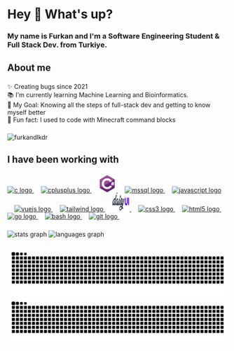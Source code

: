 <h1 align="left">Hey 👋 What's up?</h1>

###

<h3 align="left">My name is Furkan and I'm a Software Engineering Student & Full Stack Dev. from Turkiye.</h3>

###

<h2 align="left">About me</h2>

###

<p align="left">
  ✨ Creating bugs since 2021<br>
  📚 I'm currently learning Machine Learning and Bioinformatics. <br>
  🎯 My Goal: Knowing all the steps of full-stack dev and getting to know myself better<br>
  🎲 Fun fact: I used to code with Minecraft command blocks</p>

###

<p align="left"> <img src="https://komarev.com/ghpvc/?username=furkandlkdr&label=Profile%20views&color=0e75b6&style=flat" alt="furkandlkdr" /> </p>

###

<h2 align="left">I have been working with</h2>

###

<div align="left">
  <a href="https://en.wikipedia.org/wiki/C_(programming_language)" target="_blank">
    <img src="https://cdn.jsdelivr.net/gh/devicons/devicon/icons/c/c-original.svg" width="40" height="40" alt="c logo" />
  </a>
  <img width="12" />
  
  <a href="https://en.wikipedia.org/wiki/C%2B%2B" target="_blank">
    <img src="https://cdn.jsdelivr.net/gh/devicons/devicon/icons/cplusplus/cplusplus-original.svg" width="40" height="40" alt="cplusplus logo" />
  </a>
  <img width="12" />
  
  <a href="https://learn.microsoft.com/en-us/dotnet/csharp/" target="_blank">
    <img src="https://raw.githubusercontent.com/devicons/devicon/master/icons/csharp/csharp-original.svg" width="40" height="40" alt="cs logo" />
  </a>
  <img width="12" />
    
  <a href="https://www.microsoft.com/en-us/sql-server" target="_blank">
    <img src="https://www.svgrepo.com/show/303229/microsoft-sql-server-logo.svg" width="40" height="40" alt="mssql logo" />
  </a>
  <img width="12" />
  
  <a href="https://developer.mozilla.org/en-US/docs/Web/JavaScript" target="_blank">
    <img src="https://cdn.jsdelivr.net/gh/devicons/devicon/icons/javascript/javascript-original.svg" width="40" height="40" alt="javascript logo" />
  </a>
  <img width="12" />
    
  <a href="https://vuejs.org/" target="_blank">
    <img src="https://cdn.jsdelivr.net/gh/devicons/devicon/icons/vuejs/vuejs-original.svg" width="40" height="40" alt="vuejs logo" />
  </a>
  <img width="12" />
  
  <a href="https://tailwindcss.com/" target="_blank">
    <img src="https://www.vectorlogo.zone/logos/tailwindcss/tailwindcss-icon.svg" width="40" height="40" alt="tailwind logo" />
  </a>
  <img width="12" />
  
  <a href="https://daisyui.com/" target="_blank">
    <img src="https://raw.githubusercontent.com/saadeghi/files/main/daisyui/logo.svg" width="40" height="40" alt="daisyUI logo" />
  </a>
  <img width="12" />
  
  <a href="https://developer.mozilla.org/en-US/docs/Web/CSS" target="_blank">
    <img src="https://cdn.jsdelivr.net/gh/devicons/devicon/icons/css3/css3-original.svg" width="40" height="40" alt="css3 logo" />
  </a>
  <img width="12" />
  
  <a href="https://developer.mozilla.org/en-US/docs/Web/HTML" target="_blank">
    <img src="https://cdn.jsdelivr.net/gh/devicons/devicon/icons/html5/html5-original.svg" width="40" height="40" alt="html5 logo" />
  </a>
  <img width="12" />

  <a href="https://go.dev/" target="_blank">
    <img src="https://cdn.jsdelivr.net/gh/devicons/devicon/icons/go/go-original.svg" width="40" height="40" alt="go logo" />
  </a>
  <img width="12" />
  
  <a href="https://www.gnu.org/software/bash/" target="_blank">
    <img src="https://cdn.jsdelivr.net/gh/devicons/devicon/icons/bash/bash-original.svg" width="40" height="40" alt="bash logo" />
  </a>
  <img width="12" />
  
  <a href="https://git-scm.com/" target="_blank">
    <img src="https://www.vectorlogo.zone/logos/git-scm/git-scm-icon.svg" width="40" height="40" alt="git logo" />
  </a>
  <img width="12" />
</div>

###

<div align="left">
  <img align="center" src="https://github-readme-stats.vercel.app/api?username=furkandlkdr&theme=tokyonight&hide_border=false&include_all_commits=true&count_private=false&order=1" height="150" alt="stats graph"  />
  <img align="center" src="https://github-readme-stats.vercel.app/api/top-langs?username=furkandlkdr&theme=tokyonight&hide_border=false&include_all_commits=true&count_private=false&layout=compact&order=2" height="150" alt="languages graph"  />
</div>

###
![Snake Animation](https://raw.githubusercontent.com/furkandlkdr/furkandlkdr/output/github-contribution-grid-snake-dark.svg#gh-dark-mode-only)
![Snake Animation](https://raw.githubusercontent.com/furkandlkdr/furkandlkdr/output/github-contribution-grid-snake.svg#gh-light-mode-only)
###
